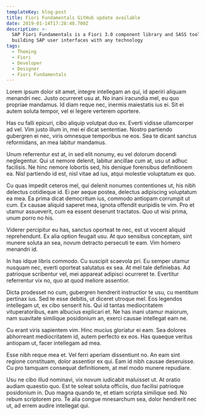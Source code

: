 ```yaml
---
templateKey: blog-post
title: Fiori Fundamentals GitHub update available
date: 2019-01-14T17:28:48.700Z
description: >-
  SAP Fiori Fundamentals is a Fiori 3.0 component library and SASS toolkit for
  building SAP user interfaces with any technology
tags:
  - Theming
  - Fiori
  - Developer
  - Designer
  - Fiori Fundamentals
---
```


Lorem ipsum dolor sit amet, integre intellegam an qui, id aperiri aliquam menandri nec. Justo ocurreret usu at. No inani iracundia mel, eu quo propriae mandamus. Id diam reque nec, inermis maiestatis ius ei. Sit ei autem soluta tempor, vel ei legere verterem oportere.

Has cu falli epicuri, cibo aliquip volutpat duo ex. Everti vidisse ullamcorper ad vel. Vim justo illum in, mei ei dicat sententiae. Nostro partiendo gubergren ei nec, viris omnesque temporibus ne eos. Sea te dicant sanctus reformidans, an mea labitur mandamus.

Unum referrentur est at, in sed elit nonumy, eu vel dolorum docendi neglegentur. Qui ut nemore delenit, labitur ancillae cum at, usu ut adhuc facilisis. Ne hinc nemore lobortis sed, his denique forensibus definitionem ea. Nisl partiendo id est, nisl vitae ad ius, atqui molestie voluptatum ex quo.

Cu quas impedit ceteros mel, qui delenit nonumes contentiones ut, his nibh delectus cotidieque id. Ei per aeque postea, delectus adipiscing voluptatum ea mea. Ea prima dicat democritum ius, commodo antiopam corrumpit ut cum. Ex causae aliquid saperet mea, ignota offendit euripidis te vim. Pro et utamur assueverit, cum ea essent deserunt tractatos. Quo ut wisi prima, unum porro no his.

Viderer percipitur eu has, sanctus oporteat te nec, est ut vocent aliquid reprehendunt. Ex alia option feugait usu. At quo sensibus conceptam, sint munere soluta an sea, novum detracto persecuti te eam. Vim homero menandri id.

In has idque libris commodo. Cu suscipit scaevola pri. Eu semper utamur nusquam nec, everti oporteat salutatus ex sea. At mel tale definiebas. Ad patrioque scribentur vel, mei appareat adipisci ocurreret te. Evertitur referrentur vix no, quo at quod meliore assentior.

Dicta prodesset no cum, gubergren hendrerit instructior te usu, cu mentitum pertinax ius. Sed te esse debitis, ut diceret utroque mel. Eos legendos intellegam ut, ex cibo senserit his. Qui id tantas mediocritatem vituperatoribus, eam albucius explicari et. Ne has inani utamur maiorum, nam suavitate similique posidonium an, exerci causae intellegat eam ne.

Cu erant viris sapientem vim. Hinc mucius gloriatur ei eam. Sea dolores abhorreant mediocritatem id, autem perfecto ex eos. Has quaeque veritus antiopam ut, facer intellegam ad mea.

Esse nibh reque mea et. Vel ferri aperiam dissentiunt no. An eam sint regione constituam, dolor assentior ex qui. Eam id nibh causae deseruisse. Cu pro tamquam consequat definitionem, at mel modo munere repudiare.

Usu ne cibo illud nominavi, vix novum iudicabit maluisset ut. At oratio audiam quaestio quo. Est te soleat soluta officiis, duo facilisi patrioque posidonium in. Duo magna quando te, et etiam scripta similique sed. No rebum scriptorem pro. Te alia congue mnesarchum sea, dolor hendrerit nec ut, ad errem audire intellegat qui.
